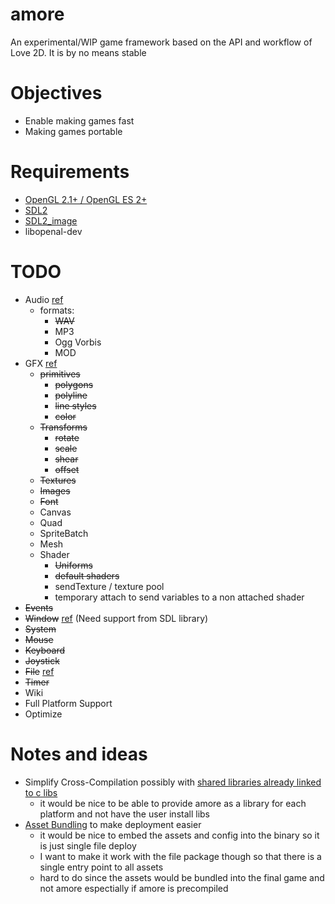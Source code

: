# amore

An experimental/WIP game framework based on the API and workflow of Love 2D. It
is by no means stable

Objectives
==========
* Enable making games fast 
* Making games portable
 
Requirements
============
* [OpenGL 2.1+ / OpenGL ES 2+](https://www.opengl.org/wiki/Getting_Started)
* [SDL2](http://libsdl.org/download-2.0.php)
* [SDL2_image](http://www.libsdl.org/projects/SDL_image/)
* libopenal-dev

TODO
=====
* Audio [ref](https://love2d.org/wiki/love.audio)
  - formats:
    * ~~WAV~~
    * MP3
    * Ogg Vorbis
    * MOD
* GFX [ref](https://love2d.org/wiki/love.graphics)
  - ~~primitives~~
    * ~~polygons~~
    * ~~polyline~~
    * ~~line styles~~
    * ~~color~~
  - ~~Transforms~~
    * ~~rotate~~
    * ~~scale~~
    * ~~shear~~
    * ~~offset~~
  - ~~Textures~~
  - ~~Images~~
  - ~~Font~~
  - Canvas
  - Quad
  - SpriteBatch
  - Mesh
  - Shader 
    * ~~Uniforms~~
    * ~~default shaders~~
    * sendTexture / texture pool
    * temporary attach to send variables to a non attached shader
* ~~Events~~
* ~~Window~~ [ref](https://love2d.org/wiki/love.window) (Need support from SDL library)
* ~~System~~
* ~~Mouse~~
* ~~Keyboard~~
* ~~Joystick~~
* ~~File~~ [ref](https://love2d.org/wiki/love.filesystem)
* ~~Timer~~
* Wiki
* Full Platform Support
* Optimize

Notes and ideas
====

* Simplify Cross-Compilation possibly with [shared libraries already linked to c libs](http://blog.ralch.com/tutorial/golang-sharing-libraries/)
  - it would be nice to be able to provide amore as a library for each platform and not have the user install libs
* [Asset Bundling](https://github.com/jteeuwen/go-bindata) to make deployment easier
  - it would be nice to embed the assets and config into the binary so it is just single file deploy
  - I want to make it work with the file package though so that there is a single entry point to all assets
  - hard to do since the assets would be bundled into the final game and not amore espectially if amore is precompiled


